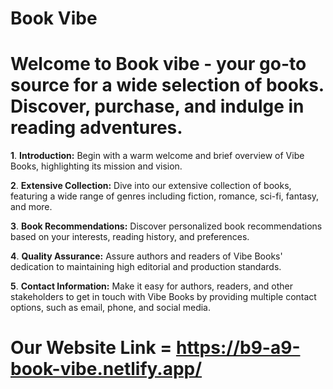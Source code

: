 # Book Vibe

# Welcome to Book vibe - your go-to source for a wide selection of books. Discover, purchase, and indulge in reading adventures.

**1**. **Introduction:** Begin with a warm welcome and brief overview of Vibe Books, highlighting its mission and vision.

**2**. **Extensive Collection:** Dive into our extensive collection of books, featuring a wide range of genres including fiction, romance, sci-fi, fantasy, and more.

**3**. **Book Recommendations:** Discover personalized book recommendations based on your interests, reading history, and preferences.

**4**. **Quality Assurance:** Assure authors and readers of Vibe Books' dedication to maintaining high editorial and production standards. 

**5**. **Contact Information:** Make it easy for authors, readers, and other stakeholders to get in touch with Vibe Books by providing multiple contact options, such as email, phone, and social media.

#   Our Website Link =  https://b9-a9-book-vibe.netlify.app/